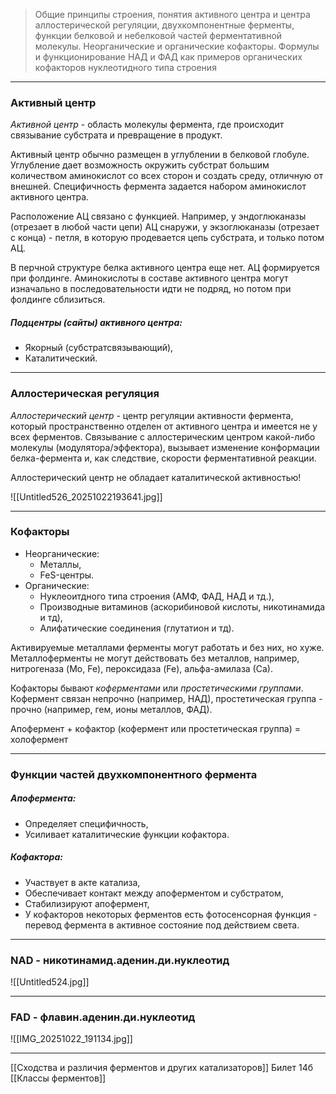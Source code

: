 
> Общие принципы строения, понятия активного центра и центра аллостерической регуляции, двухкомпонентные ферменты, функции белковой и небелковой частей ферментативной молекулы. Неорганические и органические кофакторы. Формулы и функционирование НАД и ФАД как примеров органических кофакторов нуклеотидного типа строения

---

### Активный центр

*Активной центр* - область молекулы фермента, где происходит связывание субстрата и превращение в продукт.

Активный центр обычно размещен в углублении в белковой глобуле. Углубление дает возможность окружить субстрат большим количеством аминокислот со всех сторон и создать среду, отличную от внешней. Специфичность фермента задается набором аминокислот активного центра. 

Расположение АЦ связано с функцией. Например, у эндоглюканазы (отрезает в любой части цепи) АЦ снаружи, у экзоглюканазы (отрезает с конца) - петля, в которую продевается цепь субстрата, и только потом АЦ.

В перчной структуре белка активного центра еще нет. АЦ формируется при фолдинге. Аминокислоты в составе активного центра могут изначально в последовательности идти не подряд, но потом при фолдинге сблизиться.

##### Подцентры (сайты) активного центра:

- Якорный (субстратсвязывающий),
- Каталитический.

---

### Аллостерическая регуляция

*Аллостерический центр* - центр регуляции активности фермента, который пространственно отделен от активного центра и имеется не у всех ферментов. Связывание с аллостерическим центром какой-либо молекулы (модулятора/эффектора), вызывает изменение конформации белка-фермента и, как следствие, скорости ферментативной реакции.

Аллостерический центр не обладает каталитической активностью!

![[Untitled526_20251022193641.jpg]]

---

### Кофакторы

- Неорганические:
	- Металлы,
	- FeS-центры.
- Органические:
	- Нуклеоитдного типа строения (АМФ, ФАД, НАД и тд.),
	- Производные витаминов (аскорибиновой кислоты, никотинамида и тд),
	- Алифатические соединения (глутатион и тд).

Активируемые металлами ферменты могут работать и без них, но хуже. Металлоферменты не могут действовать без металлов, например, нитрогеназа (Mo, Fe), пероксидаза (Fe), альфа-амилаза (Са).

Кофакторы бывают *коферментами* или *простетическими группами*. Кофермент связан непрочно (например, НАД), простетическая группа - прочно (например, гем, ионы металлов, ФАД).

Апофермент + кофактор (кофермент или простетическая группа) = холофермент

---

### Функции частей двухкомпонентного фермента

##### Апофермента:
- Определяет специфичность,
- Усиливает каталитические функции кофактора.
##### Кофактора:
- Участвует в акте катализа,
- Обеспечивает контакт между апоферментом и субстратом,
- Стабилизируют апофермент, 
- У кофакторов некоторых ферментов есть фотосенсорная функция - перевод фермента в активное состояние под действием света.

---

### NAD - никотинамид.аденин.ди.нуклеотид

![[Untitled524.jpg]]
- - -

### FAD - флавин.аденин.ди.нуклеотид
![[IMG_20251022_191134.jpg]]

---
[[Сходства и различия ферментов и других катализаторов]]
Билет 14б
[[Классы ферментов]]